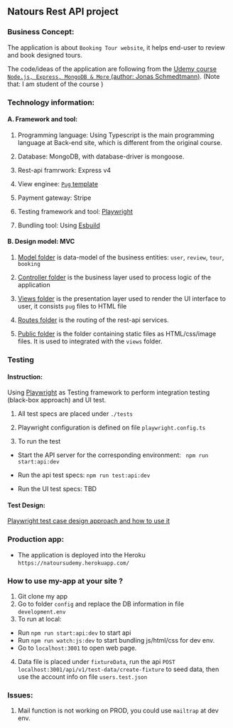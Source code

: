 ## Natours Rest API project

### Business Concept:

The application is about `Booking Tour website`, it helps end-user to review and book designed tours.

The code/ideas of the application are following from the [Udemy course `Node.js, Express, MongoDB & More` (author: Jonas Schmedtmann)](https://www.udemy.com/course/nodejs-express-mongodb-bootcamp/). (Note that: I am student of the course )

### Technology information:

#### A. Framework and tool:

1. Programming language: Using Typescript is the main programming language at Back-end site, which is different from the original course.

2. Database: MongoDB, with database-driver is mongoose.

3. Rest-api framrwork: Express v4

4. View enginee: [`Pug` template](https://pugjs.org/)

5. Payment gateway: Stripe

6. Testing framework and tool: [Playwright](https://playwright.dev/)

7. Bundling tool: Using [Esbuild](https://esbuild.github.io/)

#### B. Design model: MVC

1. [Model folder](./src/models) is data-model of the business entities: `user`, `review`, `tour`, `booking`

2. [Controller folder](./src/controllers) is the business layer used to process logic of the application

3. [Views folder](./src/views) is the presentation layer used to render the UI interface to user, it consists `pug` files to HTML file

4. [Routes folder](./src/routes) is the routing of the rest-api services.

5. [Public folder](./src/public) is the folder containing static files as HTML/css/image files. It is used to integrated with the `views` folder.

### Testing

#### Instruction:

Using [Playwright](https://playwright.dev/) as Testing framework to perform integration testing (black-box approach) and UI test.

1. All test specs are placed under `./tests`

2. Playwright configuration is defined on file `playwright.config.ts`

3. To run the test

- Start the API server for the corresponding environment: ` npm run start:api:dev`

- Run the api test specs: `npm run test:api:dev`

- Run the UI test specs: TBD

#### Test Design:

[Playwright test case design approach and how to use it](https://github.com/hungdao-testing/natours_api/wiki/Testing)

### Production app:

- The application is deployed into the Heroku `https://natoursudemy.herokuapp.com/`

### How to use my-app at your site ?

1. Git clone my app
2. Go to folder `config` and replace the DB information in file `development.env`
3. To run at local:

- Run `npm run start:api:dev` to start api
- Run `npm run watch:js:dev` to start bundling js/html/css for dev env.
- Go to `localhost:3001` to open web page.

4. Data file is placed under `fixtureData`, run the api `POST localhost:3001/api/v1/test-data/create-fixture` to seed data, then use the account info on file `users.test.json`

### Issues:

1. Mail function is not working on PROD, you could use `mailtrap` at dev env.
